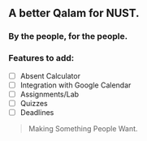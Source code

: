 ## A better Qalam for NUST.
### By the people, for the people.

### Features to add:
- [ ] Absent Calculator
- [ ] Integration with Google Calendar
- [ ] Assignments/Lab
- [ ] Quizzes
- [ ] Deadlines

> Making Something People Want.


